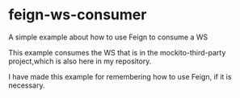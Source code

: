# feign-ws-consumer
A simple example about how to use Feign to consume a WS

This example consumes the WS that is in the mockito-third-party project,which is also here in my repository.

I have made this example for remembering how to use Feign, if it is necessary.
